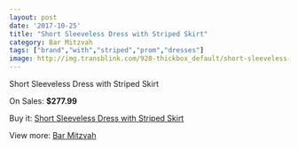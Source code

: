 ```yaml
---
layout: post
date: '2017-10-25'
title: "Short Sleeveless Dress with Striped Skirt"
category: Bar Mitzvah
tags: ["brand","with","striped","prom","dresses"]
image: http://img.transblink.com/928-thickbox_default/short-sleeveless-dress-with-striped-skirt.jpg
---
```

Short Sleeveless Dress with Striped Skirt

On Sales: **$277.99**
<a href="https://www.transblink.com/en/bar-mitzvah/272-short-sleeveless-dress-with-striped-skirt.html"><amp-img layout="responsive" width="600" height="600" src="//img.transblink.com/928-thickbox_default/short-sleeveless-dress-with-striped-skirt.jpg" alt="Short Sleeveless Dress with Striped Skirt 0" /></a>
<a href="https://www.transblink.com/en/bar-mitzvah/272-short-sleeveless-dress-with-striped-skirt.html"><amp-img layout="responsive" width="600" height="600" src="//img.transblink.com/930-thickbox_default/short-sleeveless-dress-with-striped-skirt.jpg" alt="Short Sleeveless Dress with Striped Skirt 1" /></a>
<a href="https://www.transblink.com/en/bar-mitzvah/272-short-sleeveless-dress-with-striped-skirt.html"><amp-img layout="responsive" width="600" height="600" src="//img.transblink.com/929-thickbox_default/short-sleeveless-dress-with-striped-skirt.jpg" alt="Short Sleeveless Dress with Striped Skirt 2" /></a>

Buy it: [Short Sleeveless Dress with Striped Skirt](https://www.transblink.com/en/bar-mitzvah/272-short-sleeveless-dress-with-striped-skirt.html "Short Sleeveless Dress with Striped Skirt")

View more: [Bar Mitzvah](https://www.transblink.com/en/2-bar-mitzvah "Bar Mitzvah")
